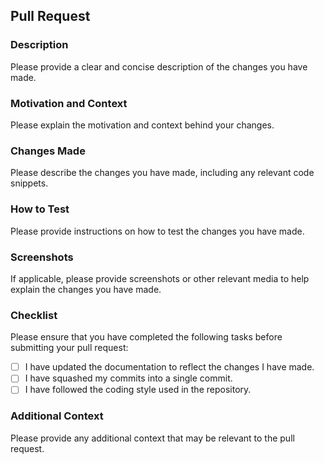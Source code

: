 
## Pull Request

### Description

Please provide a clear and concise description of the changes you have made.

### Motivation and Context

Please explain the motivation and context behind your changes.

### Changes Made

Please describe the changes you have made, including any relevant code snippets.

### How to Test

Please provide instructions on how to test the changes you have made.

### Screenshots

If applicable, please provide screenshots or other relevant media to help explain the changes you have made.

### Checklist

Please ensure that you have completed the following tasks before submitting your pull request:

- [ ] I have updated the documentation to reflect the changes I have made.
- [ ] I have squashed my commits into a single commit.
- [ ] I have followed the coding style used in the repository.

### Additional Context

Please provide any additional context that may be relevant to the pull request.